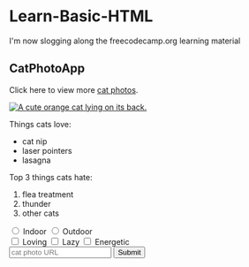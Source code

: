 # Learn-Basic-HTML
I'm now slogging along the freecodecamp.org learning material

<h2>CatPhotoApp</h2>
<main>
  <p>Click here to view more <a href="#">cat photos</a>.</p>
  
  <a href="#"><img src="https://bit.ly/fcc-relaxing-cat" alt="A cute orange cat lying on its back."></a>
  
  <p>Things cats love:</p>
  <ul>
    <li>cat nip</li>
    <li>laser pointers</li>
    <li>lasagna</li>
  </ul>
  <p>Top 3 things cats hate:</p>
  <ol>
    <li>flea treatment</li>
    <li>thunder</li>
    <li>other cats</li>
  </ol>
  <form action="/submit-cat-photo">
    <label for="indoor">
      <input id="indoor" value="indoor" type="radio" name="indoor-outdoor"> Indoor
      </label>
    <label>
      <input id="outdoor" value="outdoor" type="radio" name="indoor-outdoor"> Outdoor
      </label>
      <br>
    <label>
      <input id="loving" value="loving" type="checkbox" name="personality"> Loving
      </label>
    <label>
      <input id="lazy" value="lazy" type="checkbox" name="personality"> Lazy</label>
    <label>
      <input id="energetic" value="energetic" type="checkbox" name="personality"> Energetic</label><br>
    <input type="text" placeholder="cat photo URL" required>
    <button type="submit">Submit</button>
  </form>
</main>

